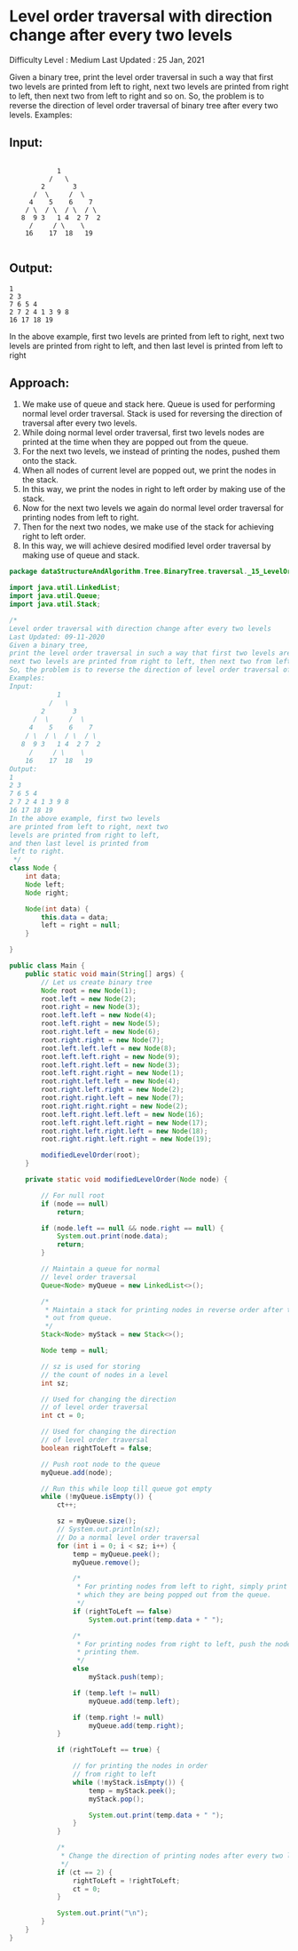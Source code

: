 # Level order traversal with direction change after every two levels

Difficulty Level : Medium
Last Updated : 25 Jan, 2021

Given a binary tree, print the level order traversal in such a way that first two levels are printed from left to right, next two levels are printed from right to left, then next two from left to right and so on. So, the problem is to reverse the direction of level order traversal of binary tree after every two levels.
Examples: 
## Input: 
```

            1     
          /   \
        2       3
      /  \     /  \
     4    5    6    7
    / \  / \  / \  / \ 
   8  9 3   1 4  2 7  2
     /     / \    \
    16    17  18   19
    
```
## Output:
```
1
2 3
7 6 5 4
2 7 2 4 1 3 9 8
16 17 18 19
```
In the above example, first two levels
are printed from left to right, next two
levels are printed from right to left,
and then last level is printed from 
left to right

## Approach:  

1. We make use of queue and stack here. Queue is used for performing normal level order traversal. Stack is used for reversing the direction of traversal after every two levels. 
2. While doing normal level order traversal, first two levels nodes are printed at the time when they are popped out from the queue. 
3. For the next two levels, we instead of printing the nodes, pushed them onto the stack. 
4. When all nodes of current level are popped out, we print the nodes in the stack. 
5. In this way, we print the nodes in right to left order by making use of the stack. 
6. Now for the next two levels we again do normal level order traversal for printing nodes from left to right. 
7. Then for the next two nodes, we make use of the stack for achieving right to left order. 
8. In this way, we will achieve desired modified level order traversal by making use of queue and stack. 
```java
package dataStructureAndAlgorithm.Tree.BinaryTree.traversal._15_LevelOrderTraversalWithDirectionChangeAfterEveryTwoLevels;

import java.util.LinkedList;
import java.util.Queue;
import java.util.Stack;

/*
Level order traversal with direction change after every two levels
Last Updated: 09-11-2020
Given a binary tree,
print the level order traversal in such a way that first two levels are printed from left to right,
next two levels are printed from right to left, then next two from left to right and so on.
So, the problem is to reverse the direction of level order traversal of binary tree after every two levels.
Examples:
Input:
            1
          /   \
        2       3
      /  \     /  \
     4    5    6    7
    / \  / \  / \  / \
   8  9 3   1 4  2 7  2
     /     / \    \
    16    17  18   19
Output:
1
2 3
7 6 5 4
2 7 2 4 1 3 9 8
16 17 18 19
In the above example, first two levels
are printed from left to right, next two
levels are printed from right to left,
and then last level is printed from
left to right.
 */
class Node {
	int data;
	Node left;
	Node right;

	Node(int data) {
		this.data = data;
		left = right = null;
	}

}

public class Main {
	public static void main(String[] args) {
		// Let us create binary tree
		Node root = new Node(1);
		root.left = new Node(2);
		root.right = new Node(3);
		root.left.left = new Node(4);
		root.left.right = new Node(5);
		root.right.left = new Node(6);
		root.right.right = new Node(7);
		root.left.left.left = new Node(8);
		root.left.left.right = new Node(9);
		root.left.right.left = new Node(3);
		root.left.right.right = new Node(1);
		root.right.left.left = new Node(4);
		root.right.left.right = new Node(2);
		root.right.right.left = new Node(7);
		root.right.right.right = new Node(2);
		root.left.right.left.left = new Node(16);
		root.left.right.left.right = new Node(17);
		root.right.left.right.left = new Node(18);
		root.right.right.left.right = new Node(19);

		modifiedLevelOrder(root);
	}

	private static void modifiedLevelOrder(Node node) {

		// For null root
		if (node == null)
			return;

		if (node.left == null && node.right == null) {
			System.out.print(node.data);
			return;
		}

		// Maintain a queue for normal
		// level order traversal
		Queue<Node> myQueue = new LinkedList<>();

		/*
		 * Maintain a stack for printing nodes in reverse order after they are popped
		 * out from queue.
		 */
		Stack<Node> myStack = new Stack<>();

		Node temp = null;

		// sz is used for storing
		// the count of nodes in a level
		int sz;

		// Used for changing the direction
		// of level order traversal
		int ct = 0;

		// Used for changing the direction
		// of level order traversal
		boolean rightToLeft = false;

		// Push root node to the queue
		myQueue.add(node);

		// Run this while loop till queue got empty
		while (!myQueue.isEmpty()) {
			ct++;

			sz = myQueue.size();
			// System.out.println(sz);
			// Do a normal level order traversal
			for (int i = 0; i < sz; i++) {
				temp = myQueue.peek();
				myQueue.remove();

				/*
				 * For printing nodes from left to right, simply print the nodes in the order in
				 * which they are being popped out from the queue.
				 */
				if (rightToLeft == false)
					System.out.print(temp.data + " ");

				/*
				 * For printing nodes from right to left, push the nodes to stack instead of
				 * printing them.
				 */
				else
					myStack.push(temp);

				if (temp.left != null)
					myQueue.add(temp.left);

				if (temp.right != null)
					myQueue.add(temp.right);
			}

			if (rightToLeft == true) {

				// for printing the nodes in order
				// from right to left
				while (!myStack.isEmpty()) {
					temp = myStack.peek();
					myStack.pop();

					System.out.print(temp.data + " ");
				}
			}

			/*
			 * Change the direction of printing nodes after every two levels.
			 */
			if (ct == 2) {
				rightToLeft = !rightToLeft;
				ct = 0;
			}

			System.out.print("\n");
		}
	}
}
```
